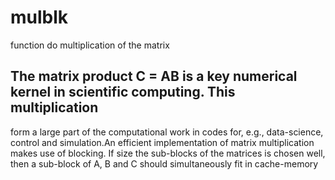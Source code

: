 # mulblk
function do multiplication of the matrix 
## The matrix product C = AB is a key numerical kernel in scientific computing. This multiplication
form a large part of the computational work in codes for, e.g., data-science, control and
simulation.An efficient implementation of matrix multiplication makes use of blocking. If size the sub-blocks of the matrices is chosen well, then
a sub-block of A, B and C should simultaneously fit in cache-memory
